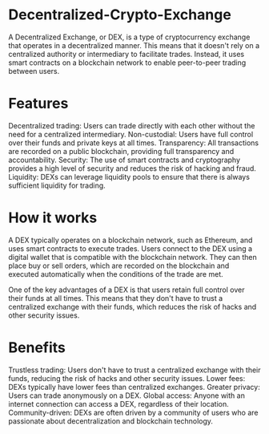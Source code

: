 # Decentralized-Crypto-Exchange
A Decentralized Exchange, or DEX, is a type of cryptocurrency exchange that operates in a decentralized manner. This means that it doesn't rely on a centralized authority or intermediary to facilitate trades. Instead, it uses smart contracts on a blockchain network to enable peer-to-peer trading between users.

# Features
Decentralized trading: Users can trade directly with each other without the need for a centralized intermediary.
Non-custodial: Users have full control over their funds and private keys at all times.
Transparency: All transactions are recorded on a public blockchain, providing full transparency and accountability.
Security: The use of smart contracts and cryptography provides a high level of security and reduces the risk of hacking and fraud.
Liquidity: DEXs can leverage liquidity pools to ensure that there is always sufficient liquidity for trading.

# How it works
A DEX typically operates on a blockchain network, such as Ethereum, and uses smart contracts to execute trades. Users connect to the DEX using a digital wallet that is compatible with the blockchain network. They can then place buy or sell orders, which are recorded on the blockchain and executed automatically when the conditions of the trade are met.

One of the key advantages of a DEX is that users retain full control over their funds at all times. This means that they don't have to trust a centralized exchange with their funds, which reduces the risk of hacks and other security issues.

# Benefits
Trustless trading: Users don't have to trust a centralized exchange with their funds, reducing the risk of hacks and other security issues.
Lower fees: DEXs typically have lower fees than centralized exchanges.
Greater privacy: Users can trade anonymously on a DEX.
Global access: Anyone with an internet connection can access a DEX, regardless of their location.
Community-driven: DEXs are often driven by a community of users who are passionate about decentralization and blockchain technology.
